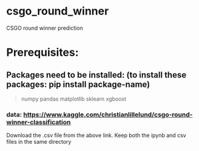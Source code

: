 # csgo_round_winner
CSGO round winner prediction


# Prerequisites:
## Packages need to be installed: (to install these packages: pip install package-name)
> numpy
> pandas
> matplotlib
> sklearn
> xgboost

### data: https://www.kaggle.com/christianlillelund/csgo-round-winner-classification
Download the .csv file from the above link.
Keep both the ipynb and csv files in the same directory
